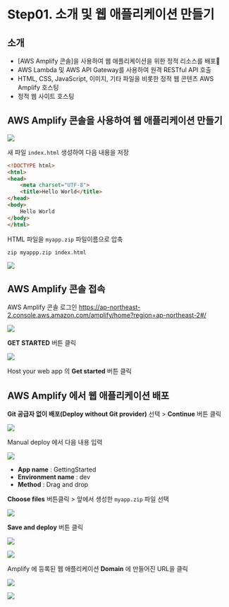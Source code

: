 # Step01. 소개 및 웹 애플리케이션 만들기

## 소개

* [AWS Amplify 콘솔]을 사용하여 웹 애플리케이션을 위한 정적 리소스를 배포
* AWS Lambda 및 AWS API Gateway를 사용하여 원격 RESTful API 호출 
* HTML, CSS, JavaScript, 이미지, 기타 파일을 비롯한 정적 웹 콘텐츠 AWS Amplify 호스팅
* 정적 웹 사이트 호스팅


## AWS Amplify 콘솔을 사용하여 웹 애플리케이션 만들기

![](https://dbcore-assets-public.s3.ap-northeast-2.amazonaws.com/tutorials/cloud-based-web-application-development/chapter01/images/Screen%20Shot%202021-01-16%20at%2012.01.57%20AM.png)

새 파일 `index.html` 생성하여 다음 내용을 저장

```html
<!DOCTYPE html>
<html>
<head>
    <meta charset="UTF-8">
    <title>Hello World</title> 
</head>
<body>
    Hello World
</body>
</html>
```

HTML 파일을 `myapp.zip` 파일이름으로 압축 

```
zip myappp.zip index.html
```

![](https://dbcore-assets-public.s3.ap-northeast-2.amazonaws.com/tutorials/cloud-based-web-application-development/chapter01/images/Screen%20Shot%202021-01-15%20at%2011.40.27%20PM.png)


## AWS Amplify 콘솔 접속

AWS Amplify 콘솔 로그인 https://ap-northeast-2.console.aws.amazon.com/amplify/home?region=ap-northeast-2#/

![](https://dbcore-assets-public.s3.ap-northeast-2.amazonaws.com/tutorials/cloud-based-web-application-development/chapter01/images/Screen%20Shot%202021-01-15%20at%2011.30.38%20PM.png)

**GET STARTED** 버튼 클릭 

![](https://dbcore-assets-public.s3.ap-northeast-2.amazonaws.com/tutorials/cloud-based-web-application-development/chapter01/images/Screen%20Shot%202021-01-15%20at%2011.33.23%20PM.png)

Host your web app 의 **Get started** 버튼 클릭

## AWS Amplify 에서 웹 애플리케이션 배포

**Git 공급자 없이 배포(Deploy without Git provider)** 선택 > **Continue** 버튼 클릭

![](https://dbcore-assets-public.s3.ap-northeast-2.amazonaws.com/tutorials/cloud-based-web-application-development/chapter01/images/Screen%20Shot%202021-01-15%20at%2011.43.52%20PM.png)


Manual deploy 에서 다음 내용 입력

![](https://dbcore-assets-public.s3.ap-northeast-2.amazonaws.com/tutorials/cloud-based-web-application-development/chapter01/images/Screen%20Shot%202021-01-15%20at%2011.48.00%20PM.png)


* **App name** : GettingStarted
* **Environment name** : dev
* **Method** : Drag and drop

**Choose files** 버튼클릭 > 앞에서 생성한 `myapp.zip` 파일 선택

![](https://dbcore-assets-public.s3.ap-northeast-2.amazonaws.com/tutorials/cloud-based-web-application-development/chapter01/images/Screen%20Shot%202021-01-15%20at%2011.54.26%20PM.png)

**Save and deploy** 버튼 클릭

![](https://dbcore-assets-public.s3.ap-northeast-2.amazonaws.com/tutorials/cloud-based-web-application-development/chapter01/images/Screen%20Shot%202021-01-15%20at%2011.55.22%20PM.png)

![](https://dbcore-assets-public.s3.ap-northeast-2.amazonaws.com/tutorials/cloud-based-web-application-development/chapter01/images/Screen%20Shot%202021-01-15%20at%2011.55.50%20PM.png)

Amplify 에 등록된 웹 애플리케이션 **Domain** 에 만들어진 URL을 클릭

![](https://dbcore-assets-public.s3.ap-northeast-2.amazonaws.com/tutorials/cloud-based-web-application-development/chapter01/images/Screen%20Shot%202021-01-15%20at%2011.59.19%20PM.png)

![](https://dbcore-assets-public.s3.ap-northeast-2.amazonaws.com/tutorials/cloud-based-web-application-development/chapter01/images/Screen%20Shot%202021-01-15%20at%2011.59.34%20PM.png)

